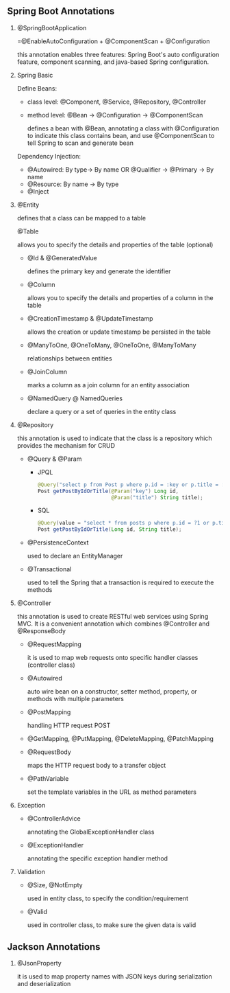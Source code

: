 ## Spring Boot Annotations

1. @SpringBootApplication

   =@EnableAutoConfiguration + @ComponentScan + @Configuration

   this annotation enables three features: Spring Boot's auto configuration feature, component scanning, and java-based Spring configuration.

2. Spring Basic

   Define Beans:

   - class level: @Component, @Service, @Repository, @Controller

   - method level: @Bean -> @Configuration -> @ComponentScan

     defines a bean with @Bean, annotating a class with @Configuration to indicate this class contains bean, and use @ComponentScan to tell Spring to scan and generate bean

   Dependency Injection:

   - @Autowired: By type-> By name OR @Qualifier -> @Primary -> By name
   - @Resource: By name -> By type
   - @Inject

3. @Entity

   defines that a class can be mapped to a table

   @Table 

   allows you to specify the details and properties of the table (optional)

    - @Id & @GeneratedValue

      defines the primary key and generate the identifier

    - @Column

      allows you to specify the details and properties of a column in the table

    - @CreationTimestamp & @UpdateTimestamp

      allows the creation or update timestamp be persisted in the table

    - @ManyToOne, @OneToMany, @OneToOne, @ManyToMany

      relationships between entities

    - @JoinColumn

      marks a column as a join column for an entity association

    - @NamedQuery @ NamedQueries

      declare a query or a set of queries in the entity class 

4. @Repository

   this annotation is used to indicate that the class is a repository which provides the mechanism for CRUD

   - @Query & @Param

     - JPQL

       ```java
       @Query("select p from Post p where p.id = :key or p.title = :title")
       Post getPostByIdOrTitle(@Param("key") Long id,
                               @Param("title") String title);
       ```

     - SQL

       ```java
       @Query(value = "select * from posts p where p.id = ?1 or p.title = ?2", nativeQuery = true);
       Post getPostByIdOrTitle(Long id, String title);
       ```

   - @PersistenceContext

     used to declare an EntityManager

   - @Transactional

     used to tell the Spring that a transaction is required to execute the methods

5. @Controller

   this annotation is used to create RESTful web services using Spring MVC. It is a convenient annotation which combines @Controller and @ResponseBody

   - @RequestMapping

     it is used to map web requests onto specific handler classes (controller class)

   - @Autowired

     auto wire bean on a constructor,  setter method, property, or methods with multiple parameters

   - @PostMapping

     handling HTTP request POST

   - @GetMapping, @PutMapping, @DeleteMapping, @PatchMapping

   - @RequestBody

     maps the HTTP request body to a transfer object

   - @PathVariable

     set the template variables in the URL as method parameters

6. Exception

   - @ControllerAdvice

     annotating the GlobalExceptionHandler class

   - @ExceptionHandler

     annotating the specific exception handler method

7. Validation

   - @Size, @NotEmpty

     used in entity class, to specify the condition/requirement

   - @Valid

     used in controller class, to make sure the given data is valid

## Jackson Annotations

1. @JsonProperty

   it is used to map property names with JSON keys during serialization and deserialization
